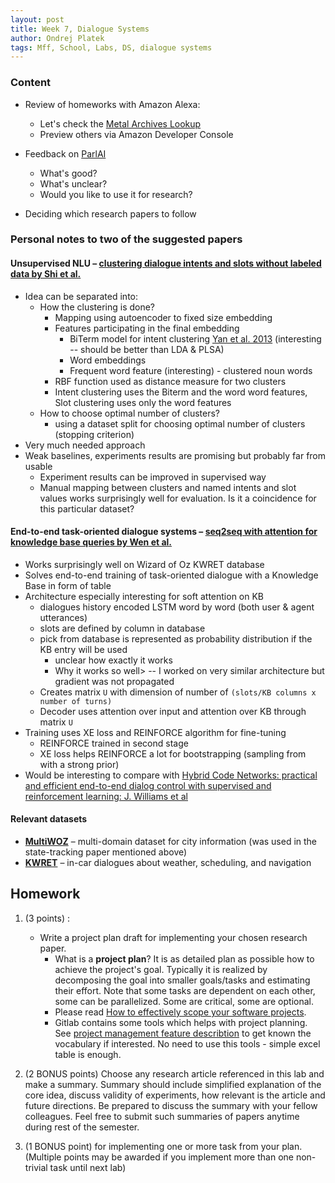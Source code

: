 ```yaml
---
layout: post
title: Week 7, Dialogue Systems
author: Ondrej Platek
tags: Mff, School, Labs, DS, dialogue systems
---
```


### Content

- Review of homeworks with Amazon Alexa:
    - Let's check the [Metal Archives Lookup](https://www.amazon.com/Gorgor-Metal-Archives-Lookup/dp/B07NHW2NPR/)
    - Preview others via Amazon Developer Console

- Feedback on [ParlAI](http://parl.ai)
    - What's good?
    - What's unclear?
    - Would you like to use it for research?

- Deciding which research papers to follow

### Personal notes to two of the suggested papers

#### **Unsupervised NLU** – [clustering dialogue intents and slots without labeled data by Shi et al.](https://aclweb.org/anthology/D18-1072)
- Idea can be separated into:
    - How the clustering is done?
        - Mapping using autoencoder to fixed size embedding
        - Features participating in the final embedding
            - BiTerm model for intent clustering [Yan et al. 2013](http://citeseerx.ist.psu.edu/viewdoc/download?doi=10.1.1.402.4032&rep=rep1&type=pdf) (interesting -- should be better than LDA & PLSA)
            - Word embeddings
            - Frequent word feature (interesting) - clustered noun words
        - RBF function used as distance measure for two clusters
        - Intent clustering uses the Biterm and the word word features, Slot clustering uses only the word features
    - How to choose optimal number of clusters?
        - using a dataset split for choosing optimal number of clusters (stopping criterion)
- Very much needed approach
- Weak baselines, experiments results are promising but probably far from usable
    - Experiment results can be improved in supervised way
    - Manual mapping between clusters and named intents and slot values works surprisingly well for evaluation. Is it a coincidence for this particular dataset?

#### **End-to-end task-oriented dialogue systems** – [seq2seq with attention for knowledge base queries by Wen et al.](https://arxiv.org/pdf/1806.04441.pdf)
- Works surprisingly well on Wizard of Oz KWRET database
- Solves end-to-end training of task-oriented dialogue with a Knowledge Base in form of table
- Architecture especially interesting for soft attention on KB
    - dialogues history encoded LSTM word by word (both user & agent utterances)
    - slots are defined by column in database
    - pick from database is represented as probability distribution if the KB entry will be used
        - unclear how exactly it works
        - Why it works so well> -- I worked on very similar architecture but gradient was not propagated
    - Creates matrix `U` with dimension of number of `(slots/KB columns x number of turns)`
    - Decoder uses attention over input and attention over KB through matrix `U`
- Training uses XE loss and REINFORCE algorithm for fine-tuning
    - REINFORCE trained in second stage
    - XE loss helps REINFORCE a lot for bootstrapping (sampling from with a strong prior)
- Would be interesting to compare with [Hybrid Code Networks: practical and efficient end-to-end dialog control with supervised and reinforcement learning: J. Williams et al](https://arxiv.org/abs/1702.03274)


#### Relevant datasets
- **[MultiWOZ](http://dialogue.mi.eng.cam.ac.uk/index.php/corpus/)** – multi-domain dataset for city information (was used in the state-tracking paper mentioned above)
- **[KWRET](https://nlp.stanford.edu/blog/a-new-multi-turn-multi-domain-task-oriented-dialogue-dataset/)** – in-car dialogues about weather, scheduling, and navigation


## Homework

1. (3 points) :
    - Write a project plan draft for implementing your chosen research paper.
        - What is a **project plan**? It is as detailed plan as possible how to achieve the project's goal. Typically it is realized by decomposing the goal into smaller goals/tasks and estimating their effort. Note that some tasks are dependent on each other, some can be parallelized. Some are critical, some are optional.
        - Please read [How to effectively scope your software projects](https://medium.freecodecamp.org/how-to-effectively-scope-your-software-projects-from-planning-to-execution-e96cbcac54b9).
        - Gitlab contains some tools which helps with project planning. See [project management feature describtion](https://about.gitlab.com/product/project-management/) to get known the vocabulary if interested. No need to use this tools - simple excel table is enough.


2. (2 BONUS points) Choose any research article referenced in this lab and make a summary. Summary should include simplified explanation of the core idea, discuss validity of experiments, how relevant is the article and future directions. Be prepared to discuss the summary with your fellow colleagues. Feel free to submit such summaries of papers anytime during rest of the semester.

3. (1 BONUS point) for implementing one or more task from your plan. (Multiple points may be awarded if you implement more than one non-trivial task until next lab)
